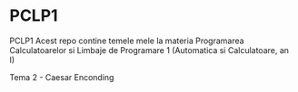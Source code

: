 # PCLP1

PCLP1
Acest repo contine temele mele la materia Programarea Calculatoarelor si Limbaje de Programare 1 (Automatica si Calculatoare, an I)

Tema 2 - Caesar Enconding
